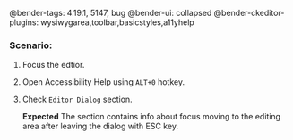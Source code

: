 @bender-tags: 4.19.1, 5147, bug
@bender-ui: collapsed
@bender-ckeditor-plugins: wysiwygarea,toolbar,basicstyles,a11yhelp

### Scenario:

1. Focus the edtior.
1. Open Accessibility Help using `ALT+0` hotkey.
1. Check `Editor Dialog` section.

	**Expected** The section contains info about focus moving to the editing area after leaving the dialog with ESC key.
